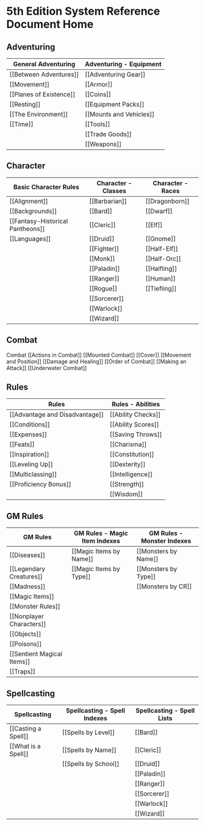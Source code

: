 # 5th Edition System Reference Document Home

## Adventuring

| General Adventuring 		| Adventuring - Equipment 	|
|---------------------------|---------------------------|
| [[Between Adventures]]	| [[Adventuring Gear]]		|
| [[Movement]]				| [[Armor]] 				|
| [[Planes of Existence]] 	| [[Coins]]					|
| [[Resting]]				| [[Equipment Packs]] 		|
| [[The Environment]] 		| [[Mounts and Vehicles]] 	|
| [[Time]]					| [[Tools]]					|
|							| [[Trade Goods]]			|
|							| [[Weapons]] 				|


## Character
| Basic Character Rules							| Character - Classes	| Character - Races 	|
|-----------------------------------|---------------------|---------------------|
| [[Alignment]] 										| [[Barbarian]]				| [[Dragonborn]]			|
| [[Backgrounds]]										| [[Bard]]						| [[Dwarf]]						|
| [[Fantasy-Historical Pantheons]]	| [[Cleric]]					| [[Elf]] 						|
| [[Languages]] 										| [[Druid]]						| [[Gnome]]						|
| 																	| [[Fighter]]					| [[Half-Elf]]				|
| 																	| [[Monk]]						| [[Half-Orc]]				|
| 																	| [[Paladin]]					| [[Halfling]]				|
| 																	| [[Ranger]]					| [[Human]]						|
| 																	| [[Rogue]] 					| [[Tiefling]]				|
| 																	| [[Sorcerer]] 				| 										|
| 																	| [[Warlock]]					| 										|
| 																	| [[Wizard]]					| 										|

## Combat
Combat
[[Actions in Combat]]
[[Mounted Combat]]
[[Cover]]
[[Movement and Position]]
[[Damage and Healing]]
[[Order of Combat]]
[[Making an Attack]]
[[Underwater Combat]]

## Rules
| Rules								| Rules - Abilities			|
|-----------------------------------|-----------------------|
| [[Advantage and Disadvantage]]		| [[Ability Checks]]		|
| [[Conditions]] 										| [[Ability Scores]]		|
| [[Expenses]]											| [[Saving Throws]] 		|
| [[Feats]]													| [[Charisma]]					|
| [[Inspiration]]										| [[Constitution]]			|
| [[Leveling Up]]										| [[Dexterity]]					|
| [[Multiclassing]]									| [[Intelligence]]			|
| [[Proficiency Bonus]]							| [[Strength]]					|
|																		| [[Wisdom]]						|


## GM Rules
| GM Rules 						| GM Rules - Magic Item Indexes	| GM Rules - Monster Indexes	|
|-------------------------------|-------------------------------|-------------------------------|
| [[Diseases]]					| [[Magic Items by Name]]		| [[Monsters by Name]]			|
| [[Legendary Creatures]] 		| [[Magic Items by Type]]		| [[Monsters by Type]]			|
| [[Madness]] 					|								| [[Monsters by CR]]			|
| [[Magic Items]]				|								|								|
| [[Monster Rules]]				|								|								|
| [[Nonplayer Characters]]		|								|								|
| [[Objects]] 					|								|								|
| [[Poisons]] 					|								|								|
| [[Sentient Magical Items]] 	|								|								|
| [[Traps]]						|								|								|

## Spellcasting
| Spellcasting					| Spellcasting - Spell Indexes 		| Spellcasting - Spell Lists 	|
|-------------------------------|---------------------------------|-----------------------------|
| [[Casting a Spell]]		| [[Spells by Level]] 						| [[Bard]] 										|
| [[What is a Spell]]	| [[Spells by Name]]							| [[Cleric]]									|
|												| [[Spells by School]]						| [[Druid]]										|
|												|																	| [[Paladin]] 								|
|												|																	| [[Ranger]]									|
|												|																	| [[Sorcerer]]								|
|												|																	| [[Warlock]] 								|
|												|																	| [[Wizard]]									|
